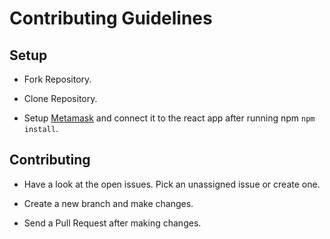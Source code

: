# Contributing Guidelines

## Setup

-   Fork Repository.

-   Clone Repository.

-   Setup [Metamask](https://metamask.io/) and connect it to the react app after running npm  ```npm install```.

## Contributing

-   Have a look at the open issues. Pick an unassigned issue or create one.

-   Create a new branch and make changes.

-   Send a Pull Request after making changes.